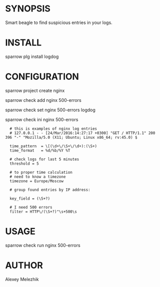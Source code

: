 # SYNOPSIS

Smart beagle to find suspicious entries in your logs.

# INSTALL

   sparrow plg install logdog

# CONFIGURATION

   sparrow project create nginx

   sparrow check add nginx 500-errors

   sparrow check set nginx 500-errors logdog 

   sparrow check ini nginx 500-errors 

      # this is examples of nginx log entries
      # 127.0.0.1 - - [24/Mar/2016:14:27:17 +0300] "GET / HTTP/1.1" 200 396 "-" "Mozilla/5.0 (X11; Ubuntu; Linux x86_64; rv:45.0) $

      time_pattern  = \[(\d+\/\S+\/\d+):(\S+)
      time_format   = %d/%b/%Y %T

      # check logs for last 5 minutes
      threshold = 5

      # to proper time calculation 
      # need to know a timezone
      timezone = Europe/Moscow

      # group found entries by IP address:

      key_field = (\S+?)

      # I need 500 errors
      filter = HTTP\/(\S+?)"\s+500\s
    

# USAGE

   sparrow check run nginx 500-errors 

# AUTHOR

Alexey Melezhik
